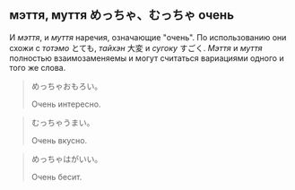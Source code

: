 ## мэття, муття めっちゃ、むっちゃ очень

И *мэття*, и *муття* наречия, означающие "очень". По использованию они схожи с *тотэмо* とても, *тайхэн* 大変 и *сугоку* すごく. *Мэття* и *муття* полностью взаимозаменяемы и могут считаться вариациями одного и того же слова.

> めっちゃおもろい。
>
> Очень интересно.

> むっちゃうまい。
>
> Очень вкусно.

> めっちゃはがいい。
>
> Очень бесит.
